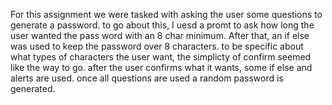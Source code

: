 For this assignment we were tasked with asking the user some questions to generate a password. 
to go about this, I uesd a promt to ask how long the user wanted the pass word with an 8 char minimum. 
After that, an if else was used to keep the password over 8 characters.
to be specific about what types of characters the user want, the simplicty of confirm seemed like the way to go.
after the user confirms what it wants, some if else and alerts are used.
once all questions are used a random password is generated.
